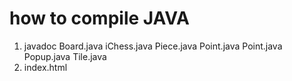 # how to compile JAVA 

1. javadoc Board.java iChess.java Piece.java Point.java Point.java Popup.java Tile.java
2. index.html
